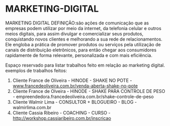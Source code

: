 # MARKETING-DIGITAL
MARKETING DIGITAL
DEFINIÇÃO:são ações de comunicação que as empresas podem utilizar por meio da internet, da telefonia celular e outros meios digitais, para assim divulgar e comercializar seus produtos, conquistando novos clientes e melhorando a sua rede de relacionamentos. Ele engloba a prática de promover produtos ou serviços pela utilização de canais de distribuição eletrônicos, para então chegar aos consumidores rapidamente de forma relevante, personalizada e com mais eficiência.

Espaço reservado para listar trabalhos feito em relação ao marketing digital.
exemplos de trabalhos feitos:

1. Cliente France de Oliveira - HINODE - SHAKE NO POTE -  www.francedeoliveira.com.br/venda-aberta-shake-no-pote
2. Cliente France de Olveira - HINODE - SHAKE PARA CONTROLE DE PESO - empreendedora.francedeoliveira.com.br/shake-controle-de-peso
3. Cliente Walmir Lima - CONSULTOR + BLOGUEIRO - BLOG - walmirlima.com.br
4. Cliente Cassia Ribeiro - COACHING - CURSO - http://workshop.cassiaribeiro.com.br/inscricao

